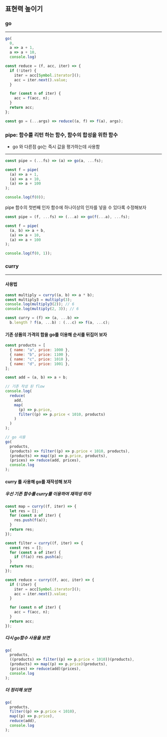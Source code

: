 ## 표현력 높이기

### go

---

```js
go(
  0,
  a => a + 1,
  a => a + 10,
  console.log)
```

```js
const reduce = (f, acc, iter) => {
  if (!iter) {
    iter = acc[Symbol.iterator]();
    acc = iter.next().value;
  }

  for (const n of iter) {
    acc = f(acc, n);
  }
  return acc;
};

const go = (...args) => reduce((a, f) => f(a), args);
```

### pipe: 함수를 리턴 하는 함수, 함수의 합성을 위한 함수

- go 와 다른점 go는 즉시 값을 평가하는데 사용함

---

```js
const pipe = (...fs) => (a) => go(a, ...fs);

const f = pipe(
  (a) => a + 1,
  (a) => a + 10,
  (a) => a + 100
);

console.log(f(0));
```

pipe 함수의 첫번째 인자 함수에 하나이상의 인자를 넣을 수 있다록 수정해보자

```js
const pipe = (f, ...fs) => (...a) => go(f(...a), ...fs);

const f = pipe(
  (a, b) => a + b,
  (a) => a + 10,
  (a) => a + 100
);

console.log(f(0, 1));
```

### curry

---

#### 사용법

```js
const multiply = curry((a, b) => a * b);
const multiply3 = multiply(3);
console.log(multiply3(2)); // 6
console.log(multiply(2, 3)); // 6
```

```js
const curry = (f) => (a, ...b) =>
  b.length ? f(a, ...b) : (...c) => f(a, ...c);
```

#### 기존 상품의 가격의 합을 go를 이용해 순서를 뒤집어 보자

```js
const products = [
  { name: "a", price: 1000 },
  { name: "b", price: 1100 },
  { name: "c", price: 1010 },
  { name: "d", price: 1001 },
];

const add = (a, b) => a + b;

// 기존 작성 된 flow
console.log(
  reduce(
    add,
    map(
      (p) => p.price,
      filter((p) => p.price < 1010, products)
    )
  )
);

// go 사용
go(
  products,
  (products) => filter((p) => p.price < 1010, products),
  (products) => map((p) => p.price, products),
  (prices) => reduce(add, prices),
  console.log
);
```

#### curry 를 사용해 go를 재작성해 보자

##### 우선 기존 함수를 curry를 이용하여 재작성 하자

```js
const map = curry((f, iter) => {
  let res = [];
  for (const a of iter) {
    res.push(f(a));
  }
  return res;
});

const filter = curry((f, iter) => {
  const res = [];
  for (const a of iter) {
    if (f(a)) res.push(a);
  }
  return res;
});

const reduce = curry((f, acc, iter) => {
  if (!iter) {
    iter = acc[Symbol.iterator]();
    acc = iter.next().value;
  }

  for (const n of iter) {
    acc = f(acc, n);
  }
  return acc;
});
```

##### 다시 go함수 사용을 보면

```js
go(
  products,
  ((products) => filter((p) => p.price < 1010))(products),
  (products) => map((p) => p.price)(products),
  (prices) => reduce(add)(prices),
  console.log
);
```
##### 더 정리해 보면
```js
go(
  products,
  filter((p) => p.price < 1010),
  map((p) => p.price),
  reduce(add),
  console.log
);
```
